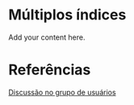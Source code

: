 # Múltiplos índices #

Add your content here.


# Referências #

[Discussão no grupo de usuários](https://groups.google.com/d/msg/latex-br/cKs09eb7oec/AUh1_eSAo-kJ)